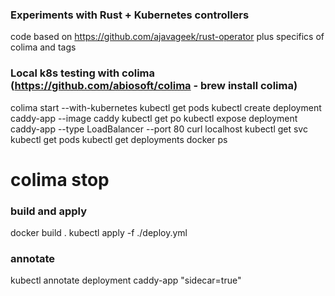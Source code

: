 
### Experiments with Rust + Kubernetes controllers
code based on https://github.com/ajavageek/rust-operator plus specifics of colima and tags

### Local k8s testing with colima (https://github.com/abiosoft/colima - brew install colima)

colima start --with-kubernetes
kubectl get pods
kubectl create deployment caddy-app --image caddy
kubectl get po
kubectl expose deployment caddy-app --type LoadBalancer --port 80
curl localhost
kubectl get svc
kubectl get pods
kubectl get deployments
docker ps
# colima stop

### build and apply
docker build .
kubectl apply -f ./deploy.yml


### annotate
kubectl annotate deployment caddy-app "sidecar=true"
